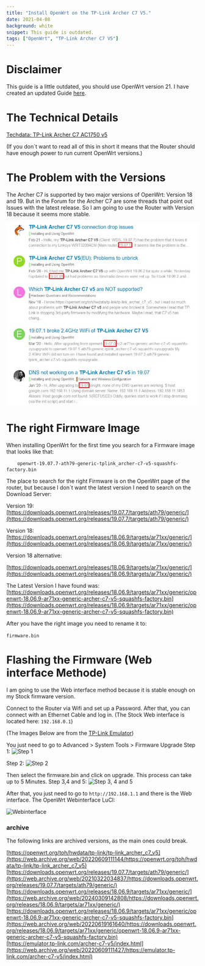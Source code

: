 ```yaml
---
title: "Install OpenWrt on the TP-Link Archer C7 V5."
date: 2021-04-08
background: white
snippet: This guide is outdated.
tags: ["OpenWrt", "TP-Link Archer C7 V5"]
---
```

# Disclaimer

This guide is a little outdated, you should use OpenWrt version 21. I have created an updated Guide [here](/2022/03/12/tp-link-archer-c7-v5-openwrt).

# The Technical Details
[Techdata: TP-Link Archer C7 AC1750 v5](https://openwrt.org/toh/hwdata/tp-link/tp-link_archer_c7_v5)

(If you don´t want to read all of this in short it means that the Router should have enough power to run current OpenWrt versions.)

# The Problem with the Versions

The Archer C7 is supported by two major versions of OpenWrt: Version 18 and 19. But in the Forum for the Archer C7 are some threads that point out Issues with the latest release. So I am going to use the Router with Version 18 because it seems more stable.

![Forum](./forum.webp "")

# The right Firmware Image

When installing OpenWrt for the first time you search for a Firmware image that looks like that:

```plaintext
    openwrt-19.07.7-ath79-generic-tplink_archer-c7-v5-squashfs-factory.bin
```

The place to search for the right Firmware is on the OpenWrt page of the router, but because I don´t want the latest version I need to search on the Download Server:

Version 19: [https://downloads.openwrt.org/releases/19.07.7/targets/ath79/generic/](https://downloads.openwrt.org/releases/19.07.7/targets/ath79/generic/)

Version 18: [https://downloads.openwrt.org/releases/18.06.9/targets/ar71xx/generic/](https://downloads.openwrt.org/releases/18.06.9/targets/ar71xx/generic/)

Version 18 alternative:

[https://downloads.openwrt.org/releases/18.06.9/targets/ar71xx/generic/](https://downloads.openwrt.org/releases/18.06.9/targets/ar71xx/generic/)

The Latest Version I have found was: [https://downloads.openwrt.org/releases/18.06.9/targets/ar71xx/generic/openwrt-18.06.9-ar71xx-generic-archer-c7-v5-squashfs-factory.bin](https://downloads.openwrt.org/releases/18.06.9/targets/ar71xx/generic/openwrt-18.06.9-ar71xx-generic-archer-c7-v5-squashfs-factory.bin)

After you have the right image you need to rename it to:

```firmware.bin```

# Flashing the Firmware (Web interface Methode)

I am going to use the Web interface method because it is stable enough on my Stock firmware version.

Connect to the Router via Wifi and set up a Password. After that, you can connect with an Ethernet Cable and log in. (The Stock Web interface is located here: ```192.168.0.1```)

(The Images Below are from the [TP-Link Emulator](https://emulator.tp-link.com/archer-c7-v5/index.html))

You just need to go to Advanced > System Tools > Firmware Upgrade
Step 1: 
![Step 1](./step1.webp "")

Step 2: 
![Step 2](./step2.webp "")

Then select the firmware.bin and click on upgrade. This process can take up to 5 Minutes.
Step 3,4 and 5: 
![Step 3, 4 and 5](./step3.webp "")

After that, you just need to go to ```http://192.168.1.1``` and there is the Web interface.
The OpenWrt Webinterface LuCI: 

![Webinterface](./interface.webp "")

### archive

The following links are archived versions, as the main ones could break.

[https://openwrt.org/toh/hwdata/tp-link/tp-link_archer_c7_v5](https://web.archive.org/web/20220609111144/https://openwrt.org/toh/hwdata/tp-link/tp-link_archer_c7_v5)  
[https://downloads.openwrt.org/releases/19.07.7/targets/ath79/generic/](https://web.archive.org/web/20210322034837/https://downloads.openwrt.org/releases/19.07.7/targets/ath79/generic/)  
[https://downloads.openwrt.org/releases/18.06.9/targets/ar71xx/generic/](https://web.archive.org/web/20240309142808/https://downloads.openwrt.org/releases/18.06.9/targets/ar71xx/generic/)  
[https://downloads.openwrt.org/releases/18.06.9/targets/ar71xx/generic/openwrt-18.06.9-ar71xx-generic-archer-c7-v5-squashfs-factory.bin](https://web.archive.org/web/20220619161640/https://downloads.openwrt.org/releases/18.06.9/targets/ar71xx/generic/openwrt-18.06.9-ar71xx-generic-archer-c7-v5-squashfs-factory.bin)  
[https://emulator.tp-link.com/archer-c7-v5/index.html](https://web.archive.org/web/20220609111427/https://emulator.tp-link.com/archer-c7-v5/index.html)  

